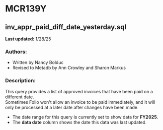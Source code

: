 # MCR139Y
## inv_appr_paid_diff_date_yesterday.sql
**Last updated:** 1/28/25  

### Authors:
- Written by Nancy Bolduc  
- Revised to Metadb by Ann Crowley and Sharon Markus  

### Description:
This query provides a list of approved invoices that have been paid on a different date.  
Sometimes Folio won't allow an invoice to be paid immediately, and it will only be processed at a later date after changes have been made.  

- The date range for this query is currently set to show data for **FY2025**.  
- The **data date** column shows the date this data was last updated.
